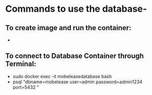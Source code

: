 # Commands to use the database-

## To create image  and run the container:
-


## To connect to Database Container through Terminal:

- sudo docker exec -it mobeleasedatabase bash
- psql "dbname=mobelease  user=admin password=admin1234 port=5432 "

